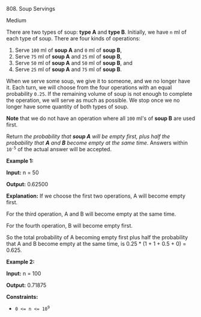 808\. Soup Servings

Medium

There are two types of soup: **type A** and **type B**. Initially, we have `n` ml of each type of soup. There are four kinds of operations:

1.  Serve `100` ml of **soup A** and `0` ml of **soup B**,
2.  Serve `75` ml of **soup A** and `25` ml of **soup B**,
3.  Serve `50` ml of **soup A** and `50` ml of **soup B**, and
4.  Serve `25` ml of **soup A** and `75` ml of **soup B**.

When we serve some soup, we give it to someone, and we no longer have it. Each turn, we will choose from the four operations with an equal probability `0.25`. If the remaining volume of soup is not enough to complete the operation, we will serve as much as possible. We stop once we no longer have some quantity of both types of soup.

**Note** that we do not have an operation where all `100` ml's of **soup B** are used first.

Return _the probability that **soup A** will be empty first, plus half the probability that **A** and **B** become empty at the same time_. Answers within <code>10<sup>-5</sup></code> of the actual answer will be accepted.

**Example 1:**

**Input:** n = 50

**Output:** 0.62500

**Explanation:** If we choose the first two operations, A will become empty first.

For the third operation, A and B will become empty at the same time.

For the fourth operation, B will become empty first.

So the total probability of A becoming empty first plus half the probability that A and B become empty at the same time, is 0.25 \* (1 + 1 + 0.5 + 0) = 0.625.

**Example 2:**

**Input:** n = 100

**Output:** 0.71875

**Constraints:**

*   <code>0 <= n <= 10<sup>9</sup></code>